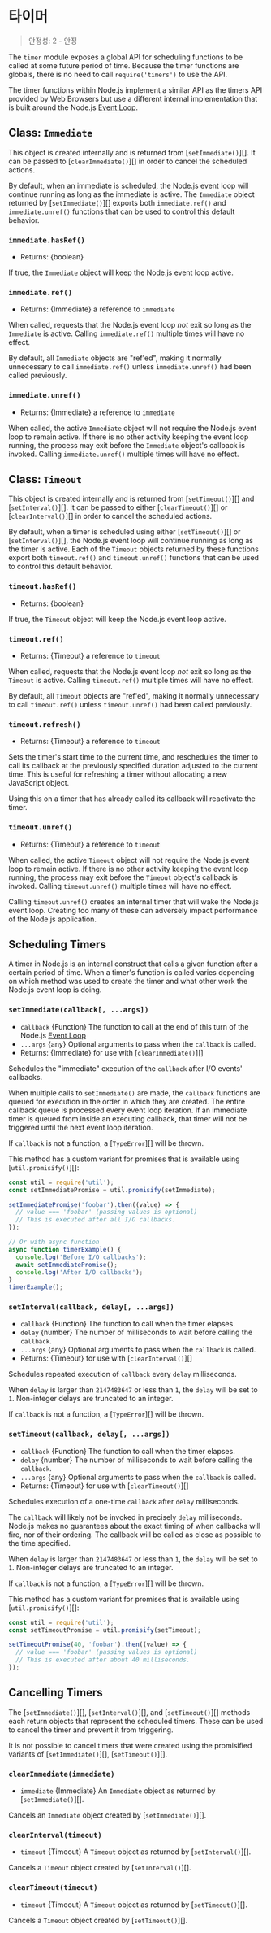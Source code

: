 # 타이머

<!--introduced_in=v0.10.0-->

> 안정성: 2 - 안정

The `timer` module exposes a global API for scheduling functions to be called at some future period of time. Because the timer functions are globals, there is no need to call `require('timers')` to use the API.

The timer functions within Node.js implement a similar API as the timers API provided by Web Browsers but use a different internal implementation that is built around the Node.js [Event Loop](https://nodejs.org/en/docs/guides/event-loop-timers-and-nexttick/#setimmediate-vs-settimeout).

## Class: `Immediate`

This object is created internally and is returned from [`setImmediate()`][]. It can be passed to [`clearImmediate()`][] in order to cancel the scheduled actions.

By default, when an immediate is scheduled, the Node.js event loop will continue running as long as the immediate is active. The `Immediate` object returned by [`setImmediate()`][] exports both `immediate.ref()` and `immediate.unref()` functions that can be used to control this default behavior.

### `immediate.hasRef()`
<!-- YAML
added: v11.0.0
-->

* Returns: {boolean}

If true, the `Immediate` object will keep the Node.js event loop active.

### `immediate.ref()`
<!-- YAML
added: v9.7.0
-->

* Returns: {Immediate} a reference to `immediate`

When called, requests that the Node.js event loop *not* exit so long as the `Immediate` is active. Calling `immediate.ref()` multiple times will have no effect.

By default, all `Immediate` objects are "ref'ed", making it normally unnecessary to call `immediate.ref()` unless `immediate.unref()` had been called previously.

### `immediate.unref()`
<!-- YAML
added: v9.7.0
-->

* Returns: {Immediate} a reference to `immediate`

When called, the active `Immediate` object will not require the Node.js event loop to remain active. If there is no other activity keeping the event loop running, the process may exit before the `Immediate` object's callback is invoked. Calling `immediate.unref()` multiple times will have no effect.

## Class: `Timeout`

This object is created internally and is returned from [`setTimeout()`][] and [`setInterval()`][]. It can be passed to either [`clearTimeout()`][] or [`clearInterval()`][] in order to cancel the scheduled actions.

By default, when a timer is scheduled using either [`setTimeout()`][] or [`setInterval()`][], the Node.js event loop will continue running as long as the timer is active. Each of the `Timeout` objects returned by these functions export both `timeout.ref()` and `timeout.unref()` functions that can be used to control this default behavior.

### `timeout.hasRef()`
<!-- YAML
added: v11.0.0
-->

* Returns: {boolean}

If true, the `Timeout` object will keep the Node.js event loop active.

### `timeout.ref()`
<!-- YAML
added: v0.9.1
-->

* Returns: {Timeout} a reference to `timeout`

When called, requests that the Node.js event loop *not* exit so long as the `Timeout` is active. Calling `timeout.ref()` multiple times will have no effect.

By default, all `Timeout` objects are "ref'ed", making it normally unnecessary to call `timeout.ref()` unless `timeout.unref()` had been called previously.

### `timeout.refresh()`
<!-- YAML
added: v10.2.0
-->

* Returns: {Timeout} a reference to `timeout`

Sets the timer's start time to the current time, and reschedules the timer to call its callback at the previously specified duration adjusted to the current time. This is useful for refreshing a timer without allocating a new JavaScript object.

Using this on a timer that has already called its callback will reactivate the timer.

### `timeout.unref()`
<!-- YAML
added: v0.9.1
-->

* Returns: {Timeout} a reference to `timeout`

When called, the active `Timeout` object will not require the Node.js event loop to remain active. If there is no other activity keeping the event loop running, the process may exit before the `Timeout` object's callback is invoked. Calling `timeout.unref()` multiple times will have no effect.

Calling `timeout.unref()` creates an internal timer that will wake the Node.js event loop. Creating too many of these can adversely impact performance of the Node.js application.

## Scheduling Timers

A timer in Node.js is an internal construct that calls a given function after a certain period of time. When a timer's function is called varies depending on which method was used to create the timer and what other work the Node.js event loop is doing.

### `setImmediate(callback[, ...args])`
<!-- YAML
added: v0.9.1
-->

* `callback` {Function} The function to call at the end of this turn of the Node.js [Event Loop](https://nodejs.org/en/docs/guides/event-loop-timers-and-nexttick/#setimmediate-vs-settimeout)
* `...args` {any} Optional arguments to pass when the `callback` is called.
* Returns: {Immediate} for use with [`clearImmediate()`][]

Schedules the "immediate" execution of the `callback` after I/O events' callbacks.

When multiple calls to `setImmediate()` are made, the `callback` functions are queued for execution in the order in which they are created. The entire callback queue is processed every event loop iteration. If an immediate timer is queued from inside an executing callback, that timer will not be triggered until the next event loop iteration.

If `callback` is not a function, a [`TypeError`][] will be thrown.

This method has a custom variant for promises that is available using [`util.promisify()`][]:

```js
const util = require('util');
const setImmediatePromise = util.promisify(setImmediate);

setImmediatePromise('foobar').then((value) => {
  // value === 'foobar' (passing values is optional)
  // This is executed after all I/O callbacks.
});

// Or with async function
async function timerExample() {
  console.log('Before I/O callbacks');
  await setImmediatePromise();
  console.log('After I/O callbacks');
}
timerExample();
```

### `setInterval(callback, delay[, ...args])`
<!-- YAML
added: v0.0.1
-->

* `callback` {Function} The function to call when the timer elapses.
* `delay` {number} The number of milliseconds to wait before calling the `callback`.
* `...args` {any} Optional arguments to pass when the `callback` is called.
* Returns: {Timeout} for use with [`clearInterval()`][]

Schedules repeated execution of `callback` every `delay` milliseconds.

When `delay` is larger than `2147483647` or less than `1`, the `delay` will be set to `1`. Non-integer delays are truncated to an integer.

If `callback` is not a function, a [`TypeError`][] will be thrown.

### `setTimeout(callback, delay[, ...args])`
<!-- YAML
added: v0.0.1
-->

* `callback` {Function} The function to call when the timer elapses.
* `delay` {number} The number of milliseconds to wait before calling the `callback`.
* `...args` {any} Optional arguments to pass when the `callback` is called.
* Returns: {Timeout} for use with [`clearTimeout()`][]

Schedules execution of a one-time `callback` after `delay` milliseconds.

The `callback` will likely not be invoked in precisely `delay` milliseconds. Node.js makes no guarantees about the exact timing of when callbacks will fire, nor of their ordering. The callback will be called as close as possible to the time specified.

When `delay` is larger than `2147483647` or less than `1`, the `delay` will be set to `1`. Non-integer delays are truncated to an integer.

If `callback` is not a function, a [`TypeError`][] will be thrown.

This method has a custom variant for promises that is available using [`util.promisify()`][]:

```js
const util = require('util');
const setTimeoutPromise = util.promisify(setTimeout);

setTimeoutPromise(40, 'foobar').then((value) => {
  // value === 'foobar' (passing values is optional)
  // This is executed after about 40 milliseconds.
});
```

## Cancelling Timers

The [`setImmediate()`][], [`setInterval()`][], and [`setTimeout()`][] methods each return objects that represent the scheduled timers. These can be used to cancel the timer and prevent it from triggering.

It is not possible to cancel timers that were created using the promisified variants of [`setImmediate()`][], [`setTimeout()`][].

### `clearImmediate(immediate)`
<!-- YAML
added: v0.9.1
-->

* `immediate` {Immediate} An `Immediate` object as returned by [`setImmediate()`][].

Cancels an `Immediate` object created by [`setImmediate()`][].

### `clearInterval(timeout)`
<!-- YAML
added: v0.0.1
-->

* `timeout` {Timeout} A `Timeout` object as returned by [`setInterval()`][].

Cancels a `Timeout` object created by [`setInterval()`][].

### `clearTimeout(timeout)`
<!-- YAML
added: v0.0.1
-->

* `timeout` {Timeout} A `Timeout` object as returned by [`setTimeout()`][].

Cancels a `Timeout` object created by [`setTimeout()`][].
